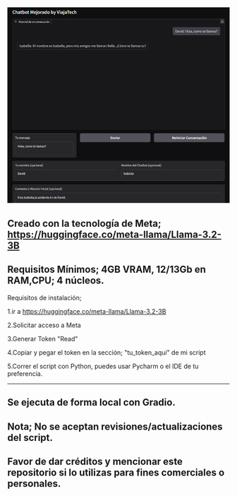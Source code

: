 ![](https://github.com/viajatech/ChatBotUpgrade/blob/main/GUI%20Chatbot%20Screenshot.png) 
----
Creado con la tecnología de Meta; https://huggingface.co/meta-llama/Llama-3.2-3B 
----
Requisitos Mínimos; 4GB VRAM, 12/13Gb en RAM,CPU; 4 núcleos.
----
Requisitos de instalación;

1.ir a https://huggingface.co/meta-llama/Llama-3.2-3B 

2.Solicitar acceso a Meta

3.Generar Token "Read"

4.Copiar y pegar el token en la sección; "tu_token_aquí" de mi script

5.Correr el script con Python, puedes usar Pycharm o el IDE de tu preferencia.

----
Se ejecuta de forma local con Gradio.
----
Nota; No se aceptan revisiones/actualizaciones del script.
----
Favor de dar créditos y mencionar este repositorio si lo utilizas para fines comerciales o personales.
----
